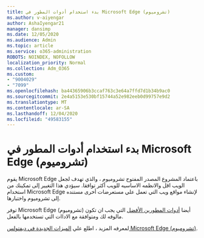 ```yaml
---
title: بدء استخدام أدوات المطور في Microsoft Edge (تشروميوم)
ms.author: v-aiyengar
author: AshaIyengar21
manager: dansimp
ms.date: 12/05/2020
ms.audience: Admin
ms.topic: article
ms.service: o365-administration
ROBOTS: NOINDEX, NOFOLLOW
localization_priority: Normal
ms.collection: Adm_O365
ms.custom:
- "9004029"
- "7099"
ms.openlocfilehash: ba44365906b3ccaf763c3e64a7ffd7d1b34b9ac0
ms.sourcegitcommit: 2e4a5153e530bf15744a52e982eeb0d99757e9d2
ms.translationtype: MT
ms.contentlocale: ar-SA
ms.lasthandoff: 12/04/2020
ms.locfileid: "49583155"
---
```

# <a name="get-started-with-the-developer-tools-in-microsoft-edge-chromium"></a>بدء استخدام أدوات المطور في Microsoft Edge (تشروميوم)

يقوم Microsoft Edge باعتماد المشروع المصدر المفتوح تشروميوم ، والذي تهدف لجعل الويب اقل والانظمه الاساسيه للويب أكثر توافقا. سيؤدي هذا التغيير إلى تمكينك من استخدام Microsoft Edge لإنشاء مواقع ويب التي تعمل علي مستعرضات أخرى مستنده إلى تشروميوم واختبارها.

توفر Microsoft Edge (تشروميوم) أيضا [أدوات المطورين الأفضل](https://go.microsoft.com/fwlink/?linkid=2134941) التي يجب ان تكون مالوفه لك ومتوافقة مع الاداات التي تستخدمها بالفعل.

لمعرفه المزيد ، اطلع علي [الميزات الجديدة في ديفتولس Microsoft Edge (تشروميوم)](https://go.microsoft.com/fwlink/?linkid=2135020).